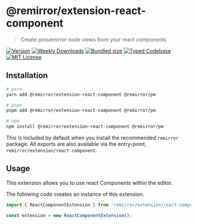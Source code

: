 # @remirror/extension-react-component

> Create prosemirror node views from your react components

[![Version][version]][npm] [![Weekly Downloads][downloads-badge]][npm] [![Bundled size][size-badge]][size] [![Typed Codebase][typescript]](#) [![MIT License][license]](#)

[version]: https://flat.badgen.net/npm/v/@remirror/extension-react-component/next
[npm]: https://npmjs.com/package/@remirror/extension-react-component/v/next
[license]: https://flat.badgen.net/badge/license/MIT/purple
[size]: https://bundlephobia.com/result?p=@remirror/extension-react-component@next
[size-badge]: https://flat.badgen.net/bundlephobia/minzip/@remirror/extension-react-component@next
[typescript]: https://flat.badgen.net/badge/icon/TypeScript?icon=typescript&label
[downloads-badge]: https://badgen.net/npm/dw/@remirror/extension-react-component/red?icon=npm

## Installation

```bash
# yarn
yarn add @remirror/extension-react-component @remirror/pm

# pnpm
pnpm add @remirror/extension-react-component @remirror/pm

# npm
npm install @remirror/extension-react-component @remirror/pm
```

This is included by default when you install the recommended `remirror` package. All exports are also available via the entry-point, `remirror/extension/react-component`.

## Usage

This extension allows you to use react Components within the editor.

The following code creates an instance of this extension.

```ts
import { ReactComponentExtension } from 'remirror/extension/react-component';

const extension = new ReactComponentExtension();
```
